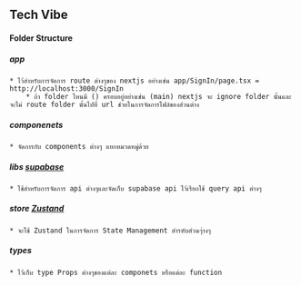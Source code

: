 ## Tech Vibe

#### Folder Structure

##### app

    * ไว้สำหรับการจัดการ route ต่างๆของ nextjs อย่างเช่น app/SignIn/page.tsx = http://localhost:3000/SignIn
        * ถ้า folder ไหนมี () ครอบอยู่อย่างเช่น (main) nextjs จะ ignore folder นั้นและจะไม่ route folder นั้นไปที่ url ช่วยในการจัดการไฟล์ของส่วนต่าง

##### componenets

    * จัดการกับ components ต่างๆ แยกหมวดหมู่ด้วย

##### libs [supabase](https://supabase.com/)

    * ใช้สำหรับการจัดการ api ต่างๆและจัดเก็บ supabase api ไว้เรียกใช้ query api ต่างๆ

##### store [Zustand](https://zustand-demo.pmnd.rs/)

    * จะใช้ Zustand ในการจัดการ State Management สำรหับส่วนๆ่างๆ

##### types

    * ไว้เก็บ type Props ต่างๆของแต่ละ componets หรือแต่ละ function
